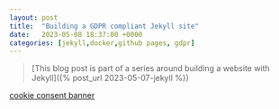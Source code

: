 ```yaml
---
layout: post
title:  "Building a GDPR compliant Jekyll site"
date:   2023-05-08 18:37:00 +0000
categories: [jekyll,docker,github pages, gdpr]
---
```

> [This blog post is part of a series around building a website with Jekyll]({% post_url 2023-05-07-jekyll %})

[cookie consent banner](https://jekyllcodex.org/without-plugin/cookie-consent/#:~:text=To%20be%20compliant%20with%20the,Approve'%20in%20a%20cookie%20banner.)

